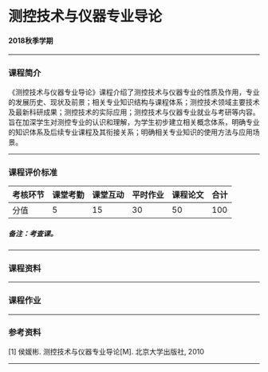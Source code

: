 # 测控技术与仪器专业导论 

#### 2018秋季学期

---

### 课程简介

《测控技术与仪器专业导论》课程介绍了测控技术与仪器专业的性质及作用，专业的发展历史、现状及前景；相关专业知识结构与课程体系；测控技术领域主要技术及最新科研成果；测控技术的实际应用；测控技术与仪器专业就业与考研等内容。旨在加深学生对测控专业的认识和理解，为学生初步建立相关概念体系，明确专业的知识体系及后续专业课程及其衔接关系；明确相关专业知识的使用方法与应用场景。

---

### 课程评价标准

|考核环节 | 课堂考勤 | 课堂互动 | 平时作业 | 课程论文 |合计|
|---|---|---|---|---|---|
|分值| 5| 15|30|50|100|



##### 备注：考查课。 

---

### 课程资料

---

### 课程作业

---

### 参考资料

[1] 侯媛彬. 测控技术与仪器专业导论[M]. 北京大学出版社, 2010

---
